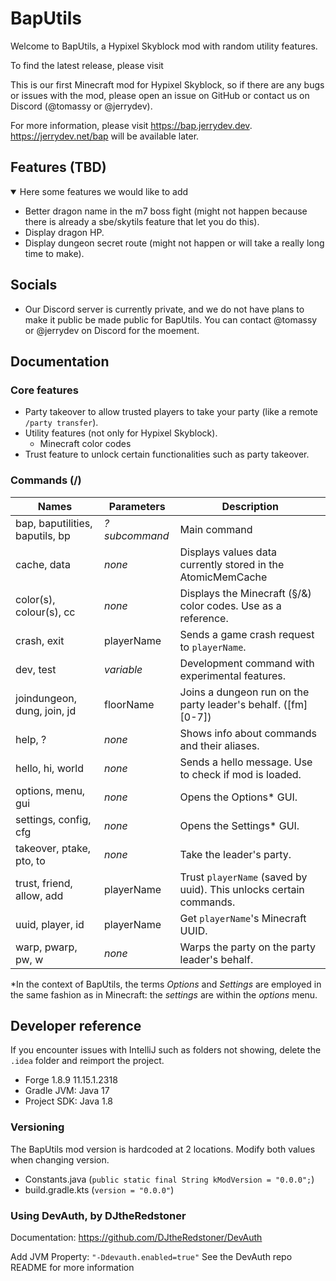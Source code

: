 # BapUtils

Welcome to BapUtils, a Hypixel Skyblock mod with random utility features.

To find the latest release, please visit

This is our first Minecraft mod for Hypixel Skyblock, so if there are any bugs or issues with the mod, please open an
issue on
GitHub or contact us on Discord (@tomassy or @jerrydev).

For more information, please visit <https://bap.jerrydev.dev>. <https://jerrydev.net/bap> will be available later.

## Features (TBD)

<details open>
  <summary>Here some features we would like to add</summary>

- Better dragon name in the m7 boss fight (might not happen because there is already a sbe/skytils feature that let you
  do this).
- Display dragon HP.
- Display dungeon secret route (might not happen or will take a really long time to make).

</details>

## Socials

- Our Discord server is currently private, and we do not have plans to make it public be made public for
  BapUtils. You can contact @tomassy or @jerrydev on Discord for the moement.

## Documentation

### Core features

- Party takeover to allow trusted players to take your party (like a remote `/party transfer`).
- Utility features (not only for Hypixel Skyblock).
    - Minecraft color codes
- Trust feature to unlock certain functionalities such as party takeover.

### Commands (/)

| Names                           | Parameters    | Description                                                        |
|---------------------------------|---------------|--------------------------------------------------------------------|
| bap, baputilities, baputils, bp | *?subcommand* | Main command                                                       |
| cache, data                     | *none*        | Displays values data currently stored in the AtomicMemCache        |
| color(s), colour(s), cc         | *none*        | Displays the Minecraft (§/&) color codes. Use as a reference.      |
| crash, exit                     | playerName    | Sends a game crash request to `playerName`.                        |
| dev, test                       | *variable*    | Development command with experimental features.                    |
| joindungeon, dung, join, jd     | floorName     | Joins a dungeon run on the party leader's behalf. (\[fm]\[0-7])    |
| help, ?                         | *none*        | Shows info about commands and their aliases.                       |
| hello, hi, world                | *none*        | Sends a hello message. Use to check if mod is loaded.              |
| options, menu, gui              | *none*        | Opens the Options* GUI.                                            |
| settings, config, cfg           | *none*        | Opens the Settings* GUI.                                           |
| takeover, ptake, pto, to        | *none*        | Take the leader's party.                                           |
| trust, friend, allow, add       | playerName    | Trust `playerName` (saved by uuid). This unlocks certain commands. |
| uuid, player, id                | playerName    | Get `playerName`'s Minecraft UUID.                                 |
| warp, pwarp, pw, w              | *none*        | Warps the party on the party leader's behalf.                      |

*In the context of BapUtils, the terms *Options* and *Settings* are employed in the same fashion as in Minecraft: the
*settings* are within the *options* menu.

## Developer reference

If you encounter issues with IntelliJ such as folders not showing, delete the `.idea` folder and reimport the project.

- Forge 1.8.9 11.15.1.2318
- Gradle JVM: Java 17
- Project SDK: Java 1.8

### Versioning

The BapUtils mod version is hardcoded at 2 locations. Modify both values when changing version.

- Constants.java (`public static final String kModVersion = "0.0.0";`)
- build.gradle.kts (`version = "0.0.0"`)

### Using DevAuth, by DJtheRedstoner

Documentation: <https://github.com/DJtheRedstoner/DevAuth>

Add JVM Property: `"-Ddevauth.enabled=true"`
See the DevAuth repo README for more information
